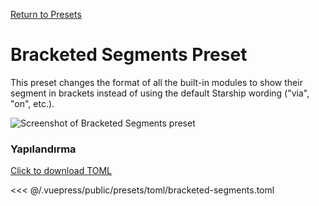 [Return to Presets](./README.md#bracketed-segments)

# Bracketed Segments Preset

This preset changes the format of all the built-in modules to show their segment in brackets instead of using the default Starship wording ("via", "on", etc.).

![Screenshot of Bracketed Segments preset](/presets/img/bracketed-segments.png)

### Yapılandırma

[Click to download TOML](/presets/toml/bracketed-segments.toml)

<<< @/.vuepress/public/presets/toml/bracketed-segments.toml
